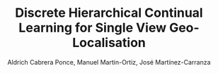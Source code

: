 ---
paperId: 64
author: Aldrich Cabrera Ponce, Manuel Martin-Ortiz, José  Martínez-Carranza
publicationauthor: Cabrera Ponce, A. et al.
title: Discrete Hierarchical Continual Learning for Single View Geo-Localisation
pdf: Aldrich_Cabrera.pdf
poster: Aldrich_Cabrera.png
alt: --
type: Poster
topic: Scene analysis and understanding
subtopic: Efficient and scalable vision
link: https://doi.org/10.52591/lxai202306189
conference: cvpr
year: 2023
tags: cvpr-2023-ea-pp
location: Vancouver, Canada
---
